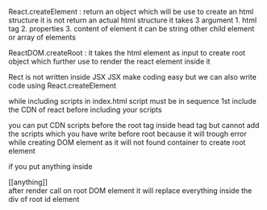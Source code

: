 React.createElement : return an object which will be use to create an html structure it is not return an actual html structure
it takes 3 argument 1. html tag 2. properties 3. content of element it can be string other child element or array of elements 

ReactDOM.createRoot : it takes the html element as input to create root object which further use to render the react element inside it

Rect is not written inside JSX 
JSX make coding easy but we can also write code using React.createElement 

while including scripts in index.html script must be in sequence 1st include the CDN of react before including your scripts

you can put CDN scripts before the root tag inside head tag but cannot add the scripts which you have write before root because it will trough error while creating DOM element as it will not found container to create root element 

if you put anything inside <div id="root">[[anything]]</div> after render call on root DOM element it will replace everything inside the div of root id element